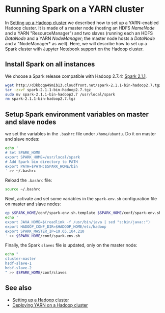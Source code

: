 # Running Spark on a YARN cluster
In [Setting up a Hadoop cluster](./spark-cluster-management.md) we described how to set up a YARN-enabled Hadoop cluster. It is made of a master node (hosting an HDFS *NameNode* and a YARN "ResourceManager") and two slaves (running each an HDFS *DataNode* and a YARN *NodeManager*; the master node hosts a *DataNode* and a "NodeManager* as well). Here, we will describe how to set up a Spark cluster with Jupyter Notebook support on the Hadoop cluster.

## Install Spark on all instances
We choose a Spark release compatible with Hadoop 2.7.4: [Spark 2.1.1](https://spark.apache.org/releases/spark-release-2-1-1.html).

```bash
wget http://d3kbcqa49mib13.cloudfront.net/spark-2.1.1-bin-hadoop2.7.tgz
tar -zxvf spark-2.1.1-bin-hadoop2.7.tgz
sudo mv spark-2.1.1-bin-hadoop2.7 /usr/local/spark
rm spark-2.1.1-bin-hadoop2.7.tgz
```

## Setup Spark environment variables on master and slave nodes
we set the variables in the `.bashrc` file under `/home/ubuntu`. Do it on master and slave nodes:
```bash
echo '
# Set SPARK_HOME
export SPARK_HOME=/usr/local/spark
# Add Spark bin directory to PATH
export PATH=$PATH:$SPARK_HOME/bin
' >> ~/.bashrc
```

Reload the `.bashrc` file:
```bash
source ~/.bashrc
```

Next, activate and set some variables in the `spark-env.sh` configuration file on master and slave nodes:
```bash
cp $SPARK_HOME/conf/spark-env.sh.template $SPARK_HOME/conf/spark-env.sh
echo '
export JAVA_HOME=$(readlink -f /usr/bin/java | sed "s:bin/java::")
export HADOOP_CONF_DIR=$HADOOP_HOME/etc/hadoop
export SPARK_MASTER_IP=10.65.104.210
' >> $SPARK_HOME/conf/spark-env.sh
```

Finally, the Spark `slaves` file is updated, only on the master node:
```bash
echo "
cluster-master
hsdf-slave-1
hdsf-slave-2
" >> $SPARK_HOME/conf/slaves
```

## See also
* [Setting up a Hadoop cluster](./hadoop-cluster-setup.md)
* [Deploying YARN on a Hadoop cluster](./yarn-clusters-setup.md)
